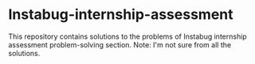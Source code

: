 # Instabug-internship-assessment
This repository contains solutions to the problems of Instabug internship assessment problem-solving section.
Note: I'm not sure from all the solutions.

